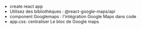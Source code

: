 - create react app
- Utilisez des bibliothèques : @react-google-maps/api
- component Googlemaps : l'intégration Google Maps dans code
- app.css: centraliser Le bloc de Google maps
  
